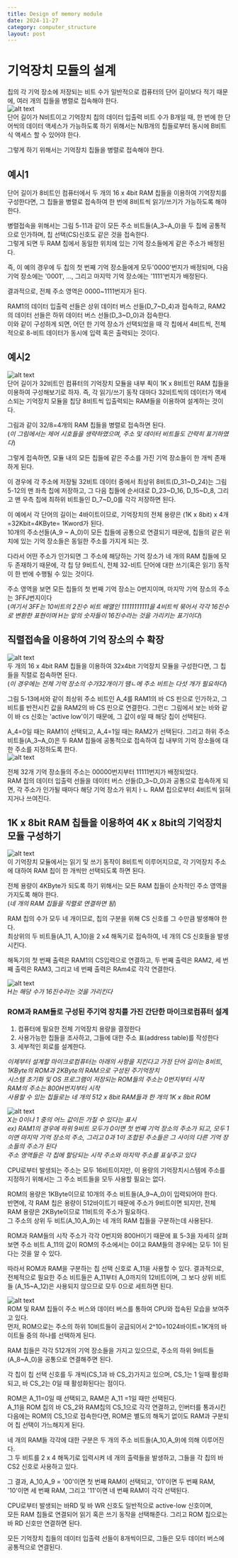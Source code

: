 ```yaml
---
title: Design of memory module
date: 2024-11-27
category: computer_structure
layout: post
---
```

# 기억장치 모듈의 설계  

칩의 각 기억 장소에 저장되는 비트 수가 일반적으로 컴퓨터의 단어 길이보다 적기 때문에, 여러 개의 칩들을 병렬로 접속해야 한다.  
![alt text](image-44.png)  
단어 길이가 N비트이고 기억장치 칩의 데이터 입출력 비트 수가 B개일 때, 한 번에 한 단어씩의 데이터 액세스가 가능하도록 하기 위해서는 N/B개의 칩들로부터 동시에 B비트식 액세스 할 수 있어야 한다.  

그렇게 하기 위해서는 기억장치 칩들을 병렬로 접속해야 한다.  

예시1
--
단어 길이가 8비트인 컴퓨터에서 두 개의 16 x 4bit RAM 칩들을 이용하여 기억장치를 구성한다면, 그 칩들을 병렬로 접속하여 한 번에 8비트씩 읽기/쓰기가 가능하도록 해야 한다.  

병렬접속을 위해서는 그림 5-11과 같이 모든 주소 비트들(A_3~A_0)을 두 칩에 공통적으로 인가하며, 칩 선택(CS)신호도 같은 것을 접속한다.  
그렇게 되면 두 RAM 칩에서 동일한 위치에 있는 기억 장소들에게 같은 주소가 배정된다.  

즉, 이 예의 경우에 두 칩의 첫 번째 기억 장소들에게 모두'0000'번지가 배정되며, 다음 기억 장소에는 '0001', ..., 그리고 마지막 기억 장소에는 '1111'번지가 배정된다.  

결과적으로, 전체 주소 영역은 0000~1111번지가 된다.  

RAM1의 데이터 입출력 선들은 상위 데이터 버스 선들(D_7~D_4)과 접속하고, RAM2의 데이터 선들은 하위 데이터 버스 선들(D_3~D_0)과 접속한다.  
이와 같이 구성하게 되면, 어던 한 기억 장소가 선택되었을 때 각 칩에서 4비트씩, 전체적으로 8-비트 데이터가 동시에 입력 혹은 출력되는 것이다.  

예시2
--
![alt text](image-45.png)  
단어 길이가 32비트인 컴퓨터의 기억장치 모듈을 내부 죅이 1K x 8비트인 RAM 칩들을 이용하여 구성해보기로 하자. 즉, 각 읽기/쓰기 동작 대마다 32비트씩의 데이터가 액세스되는 기억장치 모듈을 칩당 8비트씩 입출력되는 RAM들을 이용하여 설계하는 것이다.  

그림과 같이 32/8=4개의 RAM 칩들을 병렬로 접속하면 된다.  
(*이 그림에서는 제어 시호들을 생략하였으며, 주소 및 데이터 비트들도 간략히 표기하였다*)  

그렇게 접속하면, 모듈 내의 모든 칩들에 같은 주소를 가진 기억 장소들이 한 개씩 존재하게 된다.  

이 경우에 각 주소에 저장될 32비트 데이터 중에서 최상위 8비트(D_31~D_24)는 그림 5-12의 맨 좌측 칩에 저장하고, 그 다음 칩들에 순서대로 D_23~D_16, D_15~D_8, 그리고 맨 우측 칩에 최하위 비트들인 D_7~D_0를 각각 저장하면 된다.  

이 예에서 각 단어의 길이는 4바이트이므로, 기억장치의 전체 용량은 (1K x 8bit) x 4개 =32Kbit=4KByte= 1Kword가 된다.  
10개의 주소선들(A_9 ~ A_0)이 모든 칩들에 공통으로 연결되기 때문에, 칩들의 같은 위치에 있는 기억 장소들은 동일한 주소를 가지게 되는 것.  

다라서 어떤 주소가 인가되면 그 주소에 해당하는 기억 장소가 네 개의 RAM 칩들에 모두 존재하기 때문에, 각 칩 당 9비트식, 전체 32-비트 단어에 대한 쓰기(혹은 읽기) 동작이 한 번에 수행될 수 있는 것이다.  

주소 영역을 보면 모든 칩들의 첫 번째 기억 장소는 0번지이며, 마지막 기억 장소의 주소는 3FFJ번지이다  
(*여기서 3FF는 10비트의 2진수 비트 배열인 11111111111을 4비트씩 묶어서 각각 16진수로 변환한 표현이며 H는 앞의 숫자들이 16진수라는 것을 가리키는 표기이다*)  

직렬접속을 이용하여 기억 장소의 수 확장
--
![alt text](image-46.png)  
두 개의 16 x 4bit RAM 칩들을 이용하여 32x4bit 기억장치 모듈을 구성한다면, 그 칩들을 직렬로 접속하면 된다.  
(*이 경우에는 전체 기억 장소의 수가32개이기 땜ㄴ에 주소 비트는 다섯 개가 필요하다*)  

그림 5-13에서와 같이 최상위 주소 비트인 A_4를 RAM1의 바 CS 핀으로 인가하고, 그 비트를 반전시킨 값을 RAM2의 바 CS 핀으로 연결한다. 그런ㄷ 그림에서 보는 바와 같이 바 cs 신호는 'active low'이기 때문에, 그 값이 `0`일 때 해당 칩이 선택된다.  

A_4=0일 때는 RAM1이 선택되고, A_4=1일 때는 RAM2가 선택된다. 그리고 하위 주소 비트들(A_3~A_0)은 두 RAM 칩들에 공통적으로 접속하여 칩 내부의 기억 장소들에 대한 주소를 지정하도록 한다.  
![alt text](image-47.png)  

전체 32개 기억 장소들의 주소는 00000번지부터 11111번지가 배정되었다.  
RAM 칩의 데이터 입출력 선들을 데이터 버스 선들(D_3~D_0)과 공통으로 접속하게 되면, 각 주소가 인가될 때마다 해당 기억 장소가 위치ㅏㄴ RAM 칩으로부터 4비트씩 읽혀지거나 쓰여진다.  

1K x 8bit RAM 칩들을 이용하여 4K x 8bit의 기억장치 모듈 구성하기
--
![alt text](image-48.png)  
이 기억장치 모듈에서는 읽기 및 쓰기 동작이 8비트씩 이루어지므로, 각 기억장치 주소에 대하여 RAM 칩이 한 개씩만 선택되도록 하면 된다.  

전체 용량이 4KByte가 되도록 하기 위해서는 모든 RAM 칩들이 순차적인 주소 영역을 가지도록 해야 한다.  
(*네 개의 RAM 칩들을 직렬로 연결하면 됨*)  

RAM 칩의 수가 모두 네 개이므로, 칩의 구분을 위해 CS 신호를 그 수만큼 발생해야 한다.  
최상위의 두 비트들(A_11, A_10)을 2 x4 해독기로 접속하여, 네 개의 CS 신호들을 발생시킨다.  

해독기의 첫 번째 출력은 RAM1의 CS입력으로 연결하고, 두 번째 출력은 RAM2, 세 번째 출력은 RAM3, 그리고 네 번째 출력은 RAm4로 각각 연결한다.  

![alt text](image-49.png)  
*H는 해당 수가 16진수라는 것을 가리킨다*  

### ROM과 RAM들로 구성된 주기억 장치를 가진 간단한 마이크로컴퓨터 설계
1. 컴퓨터에 필요한 전체 기억장치 용량을 결정한다
2. 사용가능한 칩들을 조사하고, 그들에 대한 주소 표(address table)를 작성한다
3. 세부적인 회로를 설계한다.  

*이제부터 설계할 마이크로컴퓨터는 아래의 사항을 지킨다고 가정*
*단어 길이는 8비트, 1KByte의 ROM과 2KByte의 RAM으로 구성된 주기억장치*    
*시스템 초기화 및 OS 프로그램이 저장되는 ROM들의 주소는 0번지부터 시작*  
*RAM의 주소는 800H번지부터 시작*  
*사용할 수 있는 칩들로는 네 개의 512 x 8bit RAM들과 한 개의 1K x 8bit ROM*  

![alt text](image-50.png)  
*X는 0이나 1 중의 어느 값이든 가질 수 있다는 표시*  
*ex) RAM1의 경우에 하위 9비트 모두가 0이면 첫 번째 기억 장소의 주소가 되고, 모두 1이면 마지막 기억 장소의 주소, 그리고 0과 1이 조합된 주소들은 그 사이의 다른 기억 장소들의 주소가 된다*  
*주소 영역들은 각 칩에 할당되는 시작 주소와 마지막 주소를 표싷주고 있다*  

CPU로부터 발생되는 주소는 모두 16비트이지만, 이 용량의 기억장치시스템에 주소를 지정하기 위해서는 그 주소 비트들을 모두 사용할 필요는 없다.  

ROM의 용량은 1KByte이므로 10개의 주소 비트들(A_9~A_0)이 입력되어야 한다.  
반면에, 각 RAM 칩은 용량이 512바이트기 때문에 주소가 9비트이면 되지만, 전체 RAM 용량은 2KByte이므로 11비트의 주소가 필요하다.  
그 주소의 상위 두 비트(A_10,A_9)는 네 개의 RAM 칩들을 구분하는데 사용된다.  

ROM과 RAM들의 시작 주소가 각각 0번지와 800H이기 때문에 표 5-3을 자세히 살펴보면 주소 비트 A_11의 값이 ROM의 주소에서는 0이고 RAM들의 경우에는 모두 1이 된다는 것을 알 수 있다.  

따라서 ROM과 RAM을 구분하는 칩 선택 신호로 A_11을 사용할 수 있다. 결과적으로, 전체적으로 필요한 주소 비트들은 A_11부터 A_0까지의 12비트이며, 그 보다 상위 비트들 (A_15~A_12)은 사용되지 않으므로 모두 0으로 세트하면 된다.  

![alt text](image-51.png)  
ROM 및 RAM 칩들이 주소 버스와 데이터 버스를 통하여 CPU와 접속된 모습을 보여주고 있다.  
먼저, ROM으로는 주소의 하위 10비트들이 공급되어서 2^10=1024바이트=1K개의 바이트들 중의 하나를 선택하게 된다.  

RAM 칩들은 각각 512개의 기억 장소들을 가지고 있으므로, 주소의 하위 9비트들(A_8~A_0)을 공통으로 연결해주면 된다.  

각 칩이 칩 선택 신호를 두 개씩(CS_1과 바 CS_2)가지고 있으며, CS_1는 1 일때 활성화되고, 바 CS_2는 0일 때 활성화된다는 점이다.  

ROM은 A_11=0일 때 선택되고, RAM은 A_11 =1일 때만 선택된다.  
A_11을 ROM 칩의 바 CS_2와 RAM칩의 CS_1으로 각각 연결하고, 인버터를 통과시킨 다음에는 ROM의 CS_1으로 접속한다면, ROM은 별도의 해독기 없이도 RAM과 구분되어 칩 선택이 가느해지게 된다.  

네 개의 RAM들 각각에 대한 구분은 두 개의 주소 비트들(A_10,A_9)에 의해 이루어진다.  
그 두 비트를 2 x 4 해독기로 입력시켜 네 개의 출력들을 발생하고, 그들을 각 칩의 바CS2 신호로 사용하고 있다.  

그 결과, A_10,A_9 = '00'이면 첫 번째 RAM이 선택되고, '01'이면 두 번째 RAM, '10'이면 세 번째 RAM, 그리고 '11'이면 네 번째 RAM이 각각 선택된다.  

CPU로부터 발생되는 바RD 및 바 WR 신호도 일반적으로 active-low 신호이며,  
모든 RAM 칩들로 연결되어 읽기 혹은 쓰기 동작을 선택해준다.  그리고 ROM 칩으로는 바 RD 신호만 연결하면 된다.  

모든 기억장치 칩들의 데이터 입출력 선들이 8개씩이므로, 그들은 모두 데이터 버스에 공통적으로 연결된다.  

